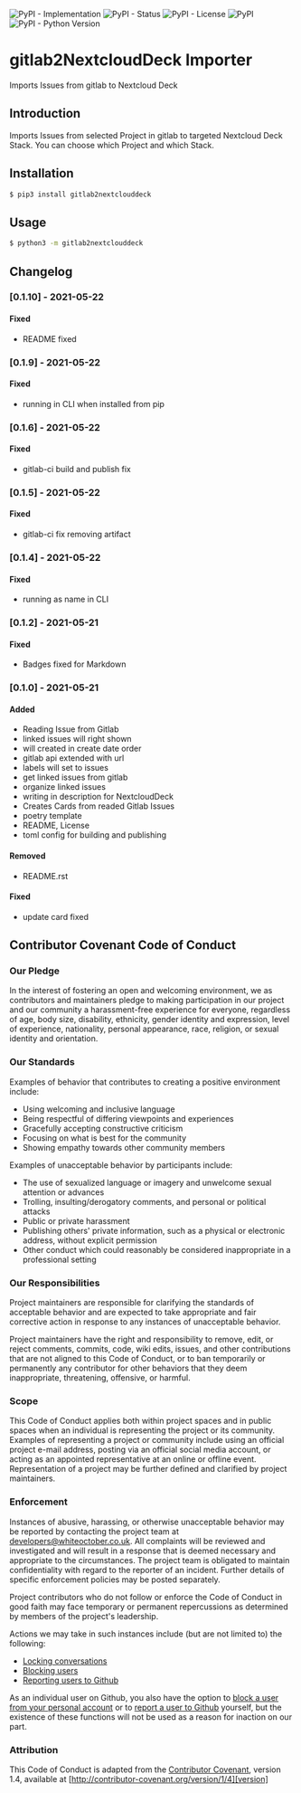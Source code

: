 ![PyPI - Implementation](https://img.shields.io/pypi/implementation/gitlab2nextclouddeck) ![PyPI - Status](https://img.shields.io/pypi/status/gitlab2nextclouddeck) ![PyPI - License](https://img.shields.io/pypi/l/gitlab2nextclouddeck) ![PyPI](https://img.shields.io/pypi/v/gitlab2nextclouddeck) ![PyPI - Python Version](https://img.shields.io/pypi/pyversions/gitlab2nextclouddeck)

# gitlab2NextcloudDeck Importer

Imports Issues from gitlab to Nextcloud Deck

## Introduction

Imports Issues from selected Project in gitlab to targeted Nextcloud Deck Stack. You can choose which Project and which Stack.

## Installation

```bash
$ pip3 install gitlab2nextclouddeck
```

## Usage

```bash
$ python3 -m gitlab2nextclouddeck
```

## Changelog

### [0.1.10] - 2021-05-22

#### Fixed

- README fixed

### [0.1.9] - 2021-05-22

#### Fixed

- running in CLI when installed from pip

### [0.1.6] - 2021-05-22

#### Fixed

- gitlab-ci build and publish fix

### [0.1.5] - 2021-05-22

#### Fixed

- gitlab-ci fix removing artifact

### [0.1.4] - 2021-05-22

#### Fixed

- running as name in CLI

### [0.1.2] - 2021-05-21

#### Fixed

- Badges fixed for Markdown

### [0.1.0] - 2021-05-21

#### Added

- Reading Issue from Gitlab
- linked issues will right shown
- will created in create date order
- gitlab api extended with url
- labels will set to issues
- get linked issues from gitlab
- organize linked issues
- writing in description for NextcloudDeck
- Creates Cards from readed Gitlab Issues
- poetry template
- README, License
- toml config for building and publishing

#### Removed

- README.rst

#### Fixed

- update card fixed

## Contributor Covenant Code of Conduct

### Our Pledge

In the interest of fostering an open and welcoming environment, we as
contributors and maintainers pledge to making participation in our project and
our community a harassment-free experience for everyone, regardless of age, body
size, disability, ethnicity, gender identity and expression, level of experience,
nationality, personal appearance, race, religion, or sexual identity and
orientation.

### Our Standards

Examples of behavior that contributes to creating a positive environment
include:

- Using welcoming and inclusive language
- Being respectful of differing viewpoints and experiences
- Gracefully accepting constructive criticism
- Focusing on what is best for the community
- Showing empathy towards other community members

Examples of unacceptable behavior by participants include:

- The use of sexualized language or imagery and unwelcome sexual attention or
  advances
- Trolling, insulting/derogatory comments, and personal or political attacks
- Public or private harassment
- Publishing others' private information, such as a physical or electronic
  address, without explicit permission
- Other conduct which could reasonably be considered inappropriate in a
  professional setting

### Our Responsibilities

Project maintainers are responsible for clarifying the standards of acceptable
behavior and are expected to take appropriate and fair corrective action in
response to any instances of unacceptable behavior.

Project maintainers have the right and responsibility to remove, edit, or
reject comments, commits, code, wiki edits, issues, and other contributions
that are not aligned to this Code of Conduct, or to ban temporarily or
permanently any contributor for other behaviors that they deem inappropriate,
threatening, offensive, or harmful.

### Scope

This Code of Conduct applies both within project spaces and in public spaces
when an individual is representing the project or its community. Examples of
representing a project or community include using an official project e-mail
address, posting via an official social media account, or acting as an appointed
representative at an online or offline event. Representation of a project may be
further defined and clarified by project maintainers.

### Enforcement

Instances of abusive, harassing, or otherwise unacceptable behavior may be
reported by contacting the project team at developers@whiteoctober.co.uk. All
complaints will be reviewed and investigated and will result in a response that
is deemed necessary and appropriate to the circumstances. The project team is
obligated to maintain confidentiality with regard to the reporter of an incident.
Further details of specific enforcement policies may be posted separately.

Project contributors who do not follow or enforce the Code of Conduct in good
faith may face temporary or permanent repercussions as determined by
members of the project's leadership.

Actions we may take in such instances include (but are not limited to) the following:

- [Locking conversations](https://help.github.com/articles/locking-conversations/)
- [Blocking users](https://github.com/blog/2146-organizations-can-now-block-abusive-users)
- [Reporting users to Github](https://help.github.com/articles/reporting-abuse-or-spam/)

As an individual user on Github, you also have the option to [block a user from your personal account](https://help.github.com/articles/blocking-a-user-from-your-personal-account/) or to [report a user to Github](https://help.github.com/articles/reporting-abuse-or-spam/) yourself, but the existence of these functions will not be used as a reason for inaction on our part.

### Attribution

This Code of Conduct is adapted from the [Contributor Covenant][homepage], version 1.4,
available at [http://contributor-covenant.org/version/1/4][version]

[homepage]: http://contributor-covenant.org
[version]: http://contributor-covenant.org/version/1/4/

